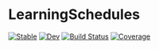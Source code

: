# LearningSchedules

[![Stable](https://img.shields.io/badge/docs-stable-blue.svg)](https://MurrellGroup.github.io/LearningSchedules.jl/stable/)
[![Dev](https://img.shields.io/badge/docs-dev-blue.svg)](https://MurrellGroup.github.io/LearningSchedules.jl/dev/)
[![Build Status](https://github.com/MurrellGroup/LearningSchedules.jl/actions/workflows/CI.yml/badge.svg?branch=main)](https://github.com/MurrellGroup/LearningSchedules.jl/actions/workflows/CI.yml?query=branch%3Amain)
[![Coverage](https://codecov.io/gh/MurrellGroup/LearningSchedules.jl/branch/main/graph/badge.svg)](https://codecov.io/gh/MurrellGroup/LearningSchedules.jl)
